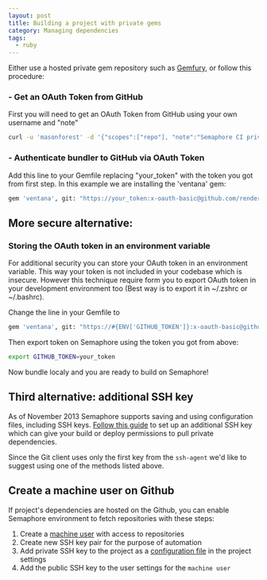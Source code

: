 ```yaml
---
layout: post
title: Building a project with private gems
category: Managing dependencies
tags:
  - ruby
---
```


Either use a hosted private gem repository such as [Gemfury](http://www.gemfury.com/), or follow this procedure:

### - Get an OAuth Token from  GitHub

First you will need to get an OAuth Token from GitHub using your own username and "note"

```bash
curl -u 'masonforest' -d '{"scopes":["repo"], "note":"Semaphore CI private gem"}' https://api.github.com/authorizations
```

### - Authenticate bundler to GitHub via OAuth Token

Add this line to your Gemfile replacing "your_token" with the token you got
from first step.  In this example we are installing the 'ventana' gem:

```bash
gem 'ventana', git: "https://your_token:x-oauth-basic@github.com/renderedtext/ventana.git"
```

## More secure alternative:

### Storing the OAuth token in an environment variable

For additional security you can store your OAuth token in an environment
variable. This way your token is not included in your codebase which is
insecure.  However this technique require form you to export OAuth token in
your development environment too (Best way is to export it in ~/.zshrc or
~/.bashrc).

Change the line in your Gemfile to

```bash
gem 'ventana', git: "https://#{ENV['GITHUB_TOKEN']}:x-oauth-basic@github.com/thoughtbot/ventana.git"
```

Then export token on Semaphore using the token you got from above:

```bash
export GITHUB_TOKEN=your_token
```

Now bundle localy and you are ready to build on Semaphore!

## Third alternative: additional SSH key

As of November 2013 Semaphore supports saving and using configuration files,
including SSH keys. [Follow this guide](/docs/adding-more-ssh-keys.html) to set
up an additional SSH key which can give your build or deploy permissions to
pull private dependencies.

Since the Git client uses only the first key from the `ssh-agent` we'd like to
suggest using one of the methods listed above.

## Create a machine user on Github

If project's dependencies are hosted on the Github, you can enable Semaphore environment to fetch repositories with these steps:

1. Create a [machine user](https://developer.github.com/v3/guides/managing-deploy-keys/#machine-users) with access to repositories
2. Create new SSH key pair for the purpose of automation
3. Add private SSH key to the project as a [configuration file](/docs/adding-more-ssh-keys.html) in the project settings
4. Add the public SSH key to the user settings for the `machine user`
